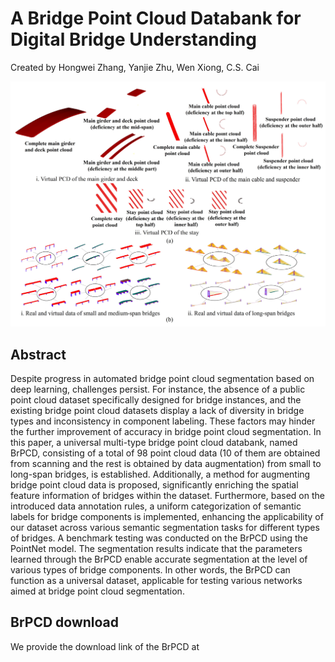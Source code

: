 # A Bridge Point Cloud Databank for Digital Bridge Understanding
Created by Hongwei Zhang, Yanjie Zhu, Wen Xiong, C.S. Cai

![pano](pictures/FIG.1.jpg)
## Abstract
Despite progress in automated bridge point cloud segmentation based on deep learning, challenges persist. For instance, the absence of a public point cloud dataset specifically designed for bridge instances, and the existing bridge point cloud datasets display a lack of diversity in bridge types and inconsistency in component labeling. These factors may hinder the further improvement of accuracy in bridge point cloud segmentation. In this paper, a universal multi-type bridge point cloud databank, named BrPCD, consisting of a total of 98 point cloud data (10 of them are obtained from scanning and the rest is obtained by data augmentation) from small to long-span bridges, is established. Additionally, a method for augmenting bridge point cloud data is proposed, significantly enriching the spatial feature information of bridges within the dataset. Furthermore, based on the introduced data annotation rules, a uniform categorization of semantic labels for bridge components is implemented, enhancing the applicability of our dataset across various semantic segmentation tasks for different types of bridges. A benchmark testing was conducted on the BrPCD using the PointNet model. The segmentation results indicate that the parameters learned through the BrPCD enable accurate segmentation at the level of various types of bridge components. In other words, the BrPCD can function as a universal dataset, applicable for testing various networks aimed at bridge point cloud segmentation.
## BrPCD download
We provide the download link of the BrPCD at
